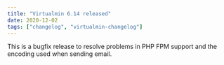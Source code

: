 ```yaml
---
title: "Virtualmin 6.14 released"
date: 2020-12-02
tags: ["changelog", "virtualmin-changelog"]
---
```


This is a bugfix release to resolve problems in PHP FPM support and the encoding used when sending email.
